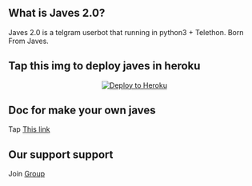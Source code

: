 
## What is Javes 2.0?
Javes 2.0 is a telgram userbot that running in python3 + Telethon.
Born From Javes.


## Tap this img to deploy javes in heroku
<p align="center"><a href="https://heroku.com/deploy?template=https://github.com/javes786/javes-2.0/blob/main"> <img src="https://www2.assets.heroku.com/assets/elements/elements-buttons-2-4867044559069b937ba0fd078f5604f310a49928bd1b59fb3d2f0ff96e0d97c8.svg" alt="Deploy to Heroku" /></a></p>



## Doc for make your own javes
Tap <a href="https://telegra.ph/HOW-MAKE-JAVESTELEGRAM-USER-BOT-07-05">This link</a> 



## Our support support
Join <a href="https://t.me/javes_support">Group







